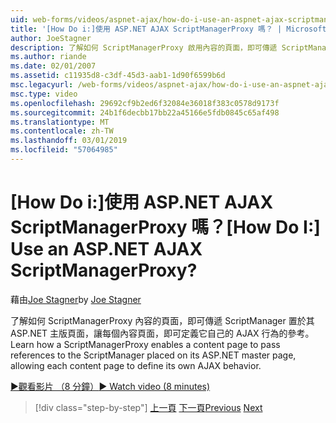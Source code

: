 ```yaml
---
uid: web-forms/videos/aspnet-ajax/how-do-i-use-an-aspnet-ajax-scriptmanagerproxy
title: '[How Do i:]使用 ASP.NET AJAX ScriptManagerProxy 嗎？ | Microsoft Docs'
author: JoeStagner
description: 了解如何 ScriptManagerProxy 啟用內容的頁面，即可傳遞 ScriptManager 置於其 ASP.NET 主版頁面，讓每個內容頁面 t 的參考...
ms.author: riande
ms.date: 02/01/2007
ms.assetid: c11935d8-c3df-45d3-aab1-1d90f6599b6d
msc.legacyurl: /web-forms/videos/aspnet-ajax/how-do-i-use-an-aspnet-ajax-scriptmanagerproxy
msc.type: video
ms.openlocfilehash: 29692cf9b2ed6f32084e36018f383c0578d9173f
ms.sourcegitcommit: 24b1f6decbb17bb22a45166e5fdb0845c65af498
ms.translationtype: MT
ms.contentlocale: zh-TW
ms.lasthandoff: 03/01/2019
ms.locfileid: "57064985"
---
```

<a name="how-do-i-use-an-aspnet-ajax-scriptmanagerproxy"></a><span data-ttu-id="24790-104">[How Do i:]使用 ASP.NET AJAX ScriptManagerProxy 嗎？</span><span class="sxs-lookup"><span data-stu-id="24790-104">[How Do I:] Use an ASP.NET AJAX ScriptManagerProxy?</span></span>
====================
<span data-ttu-id="24790-105">藉由[Joe Stagner](https://github.com/JoeStagner)</span><span class="sxs-lookup"><span data-stu-id="24790-105">by [Joe Stagner](https://github.com/JoeStagner)</span></span>

<span data-ttu-id="24790-106">了解如何 ScriptManagerProxy 內容的頁面，即可傳遞 ScriptManager 置於其 ASP.NET 主版頁面，讓每個內容頁面，即可定義它自己的 AJAX 行為的參考。</span><span class="sxs-lookup"><span data-stu-id="24790-106">Learn how a ScriptManagerProxy enables a content page to pass references to the ScriptManager placed on its ASP.NET master page, allowing each content page to define its own AJAX behavior.</span></span>

[<span data-ttu-id="24790-107">&#9654;觀看影片 （8 分鐘）</span><span class="sxs-lookup"><span data-stu-id="24790-107">&#9654; Watch video (8 minutes)</span></span>](https://channel9.msdn.com/Blogs/ASP-NET-Site-Videos/how-do-i-use-an-aspnet-ajax-scriptmanagerproxy)

> [!div class="step-by-step"]
> <span data-ttu-id="24790-108">[上一頁](how-do-i-use-the-aspnet-ajax-client-library-controls.md)
> [下一頁](how-do-i-use-the-aspnet-ajax-roundedcorners-extender.md)</span><span class="sxs-lookup"><span data-stu-id="24790-108">[Previous](how-do-i-use-the-aspnet-ajax-client-library-controls.md)
[Next](how-do-i-use-the-aspnet-ajax-roundedcorners-extender.md)</span></span>
